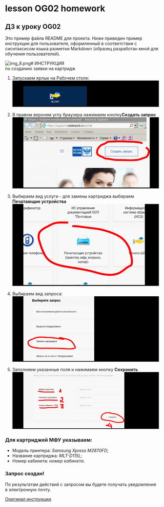 # lesson OG02 homework
 ## ДЗ к уроку OG02

Это пример файла README для проекта. Ниже приведен пример
инструкции для пользователя, оформленный в соответствии
с сиснтаксисом языка разметки Markdown (образец разработан мной для обучения пользователей).


![img_8.png](img_8.png)# ИНСТРУКЦИЯ<br>по созданию заявки на картридж

1. Запускаем ярлык на Рабочем столе:
![img_2.png](img_2.png)


2. В правом верхнем углу браузера нажимаем кнопку**Создать запрос**
![img_4.png](img_4.png)


3. Выбираем вид услуги - для замены картриджа выбираем **Печатающие устройства**
![img_5.png](img_5.png)


4. Выбираем вид запроса:
![img_6.png](img_6.png)

5. Заполняем указанные поля и нажимаем кнопку **Сохранить**
![img_7.png](img_7.png)


### Для картриджей МФУ указываем:
- Модель принтера: *Samsung Xpress M2870FD*;
- Название картриджа: *MLT-D115L*;
- Номер кабинета: *номер кабинета*.

### Запрос создан!
По результатам действий с запросом вы будете получать уведомления в электронную почту.

[Оригинал инструкции](https://github.com/yural64/lesson-OG02-homework/blob/664b8598e73f46a2c49ffde567690092bbe4e5f5/instructions_for_ordering_the_cartridge.docx).